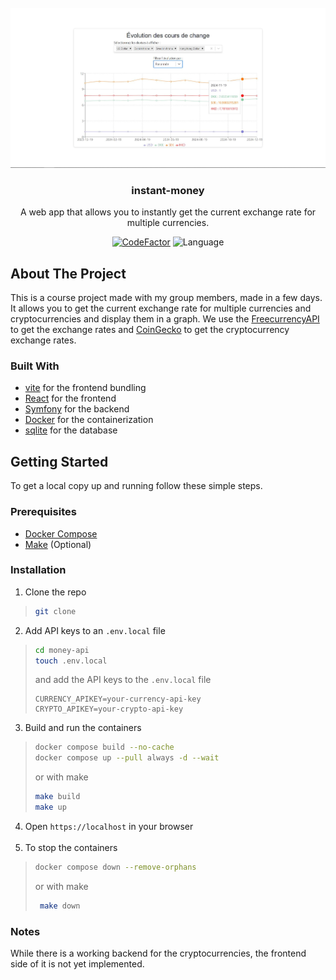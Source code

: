 <br />
<div align="center">
  <a href="https://github.com/Mysterken/instant-money">
    <img src="docs/screenshot.jpg" alt="Logo"height="256">
  </a>

<h3 align="center">instant-money</h3>

  <p align="center">
    A web app that allows you to instantly get the current exchange rate for multiple currencies.
  </p>

[![CodeFactor](https://www.codefactor.io/repository/github/mysterken/instant-money/badge)](https://www.codefactor.io/repository/github/mysterken/instant-money)
![Language](https://img.shields.io/github/languages/top/Mysterken/instant-money)
</div>

## About The Project

This is a course project made with my group members, made in a few days.  
It allows you to get the current exchange rate for multiple currencies and cryptocurrencies and display them in a graph.
We use the [FreecurrencyAPI](https://freecurrencyapi.com/) to get the exchange rates
and [CoinGecko](https://www.coingecko.com/) to get the cryptocurrency exchange rates.

### Built With

- [vite](https://vite.dev/) for the frontend bundling
- [React](https://react.dev/) for the frontend
- [Symfony](https://symfony.com/) for the backend
- [Docker](https://www.docker.com/) for the containerization
- [sqlite](https://www.sqlite.org/index.html) for the database

## Getting Started

To get a local copy up and running follow these simple steps.

### Prerequisites

- [Docker Compose](https://docs.docker.com/compose/install/)
- [Make](https://www.gnu.org/software/make/) (Optional)

### Installation

1. Clone the repo
>   ```sh
>   git clone
>   ```
   
2. Add API keys to an `.env.local` file
>   ```sh
>   cd money-api
>   touch .env.local
>   ```
>   and add the API keys to the `.env.local` file
>    ```dotenv
>    CURRENCY_APIKEY=your-currency-api-key
>    CRYPTO_APIKEY=your-crypto-api-key
>    ```

3. Build and run the containers
>   ```sh
>   docker compose build --no-cache
>   docker compose up --pull always -d --wait
>   ```
>    or with make
>    ```sh
>    make build
>    make up
>    ```

4. Open `https://localhost` in your browser
<br><br>
5. To stop the containers
>   ```sh
>   docker compose down --remove-orphans
>   ```
>   or with make
>   ```sh
>    make down
>   ```

### Notes

While there is a working backend for the cryptocurrencies, the frontend side of it is not yet implemented.
